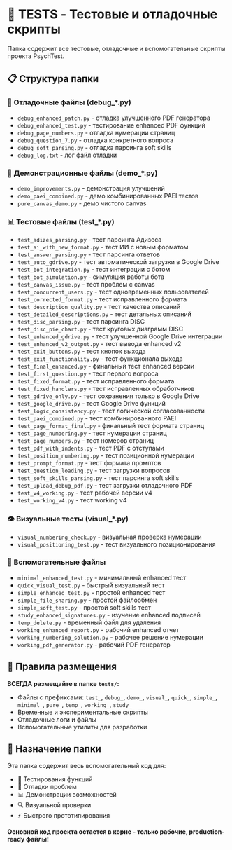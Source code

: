 # 🧪 TESTS - Тестовые и отладочные скрипты

Папка содержит все тестовые, отладочные и вспомогательные скрипты проекта PsychTest.

## 📋 Структура папки

### 🔧 Отладочные файлы (debug_*.py)
- `debug_enhanced_patch.py` - отладка улучшенного PDF генератора
- `debug_enhanced_test.py` - тестирование enhanced PDF функций
- `debug_page_numbers.py` - отладка нумерации страниц
- `debug_question_7.py` - отладка конкретного вопроса
- `debug_soft_parsing.py` - отладка парсинга soft skills
- `debug_log.txt` - лог файл отладки

### 🎯 Демонстрационные файлы (demo_*.py)
- `demo_improvements.py` - демонстрация улучшений
- `demo_paei_combined.py` - демо комбинированных PAEI тестов
- `pure_canvas_demo.py` - демо чистого canvas

### 📊 Тестовые файлы (test_*.py)
- `test_adizes_parsing.py` - тест парсинга Адизеса
- `test_ai_with_new_format.py` - тест ИИ с новым форматом
- `test_answer_parsing.py` - тест парсинга ответов
- `test_auto_gdrive.py` - тест автоматической загрузки в Google Drive
- `test_bot_integration.py` - тест интеграции с ботом
- `test_bot_simulation.py` - симуляция работы бота
- `test_canvas_issue.py` - тест проблем с canvas
- `test_concurrent_users.py` - тест одновременных пользователей
- `test_corrected_format.py` - тест исправленного формата
- `test_description_quality.py` - тест качества описаний
- `test_detailed_descriptions.py` - тест детальных описаний
- `test_disc_parsing.py` - тест парсинга DISC
- `test_disc_pie_chart.py` - тест круговых диаграмм DISC
- `test_enhanced_gdrive.py` - тест улучшенной Google Drive интеграции
- `test_enhanced_v2_output.py` - тест вывода enhanced v2
- `test_exit_buttons.py` - тест кнопок выхода
- `test_exit_functionality.py` - тест функционала выхода
- `test_final_enhanced.py` - финальный тест enhanced версии
- `test_first_question.py` - тест первого вопроса
- `test_fixed_format.py` - тест исправленного формата
- `test_fixed_handlers.py` - тест исправленных обработчиков
- `test_gdrive_only.py` - тест сохранения только в Google Drive
- `test_google_drive.py` - тест Google Drive функций
- `test_logic_consistency.py` - тест логической согласованности
- `test_paei_combined.py` - тест комбинированного PAEI
- `test_page_format_final.py` - финальный тест формата страниц
- `test_page_numbering.py` - тест нумерации страниц
- `test_page_numbers.py` - тест номеров страниц
- `test_pdf_with_indents.py` - тест PDF с отступами
- `test_position_numbering.py` - тест позиционной нумерации
- `test_prompt_format.py` - тест формата промптов
- `test_question_loading.py` - тест загрузки вопросов
- `test_soft_skills_parsing.py` - тест парсинга soft skills
- `test_upload_debug_pdf.py` - тест загрузки отладочного PDF
- `test_v4_working.py` - тест рабочей версии v4
- `test_working_v4.py` - тест working v4

### 👁️ Визуальные тесты (visual_*.py)
- `visual_numbering_check.py` - визуальная проверка нумерации
- `visual_positioning_test.py` - тест визуального позиционирования

### 🔧 Вспомогательные файлы
- `minimal_enhanced_test.py` - минимальный enhanced тест
- `quick_visual_test.py` - быстрый визуальный тест
- `simple_enhanced_test.py` - простой enhanced тест
- `simple_file_sharing.py` - простой файлообмен
- `simple_soft_test.py` - простой soft skills тест
- `study_enhanced_signatures.py` - изучение enhanced подписей
- `temp_delete.py` - временный файл для удаления
- `working_enhanced_report.py` - рабочий enhanced отчет
- `working_numbering_solution.py` - рабочее решение нумерации
- `working_pdf_generator.py` - рабочий PDF генератор

## 📝 Правила размещения

**ВСЕГДА размещайте в папке `tests/`:**
- Файлы с префиксами: `test_`, `debug_`, `demo_`, `visual_`, `quick_`, `simple_`, `minimal_`, `pure_`, `temp_`, `working_`, `study_`
- Временные и экспериментальные скрипты
- Отладочные логи и файлы
- Вспомогательные утилиты для разработки

## 🎯 Назначение папки

Эта папка содержит весь вспомогательный код для:
- 🧪 Тестирования функций
- 🐛 Отладки проблем  
- 📊 Демонстрации возможностей
- 🔍 Визуальной проверки
- ⚡ Быстрого прототипирования

**Основной код проекта остается в корне - только рабочие, production-ready файлы!**